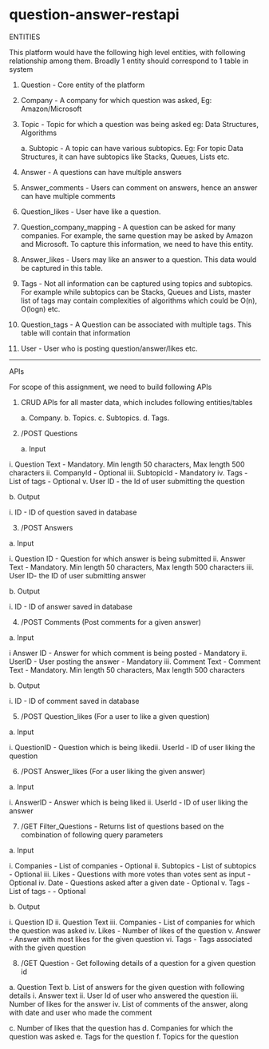 # question-answer-restapi

ENTITIES

This platform would have the following high level entities, with following relationship among
them. Broadly 1 entity should correspond to 1 table in system

1. Question - Core entity of the platform

2. Company - A company for which question was asked, Eg: Amazon/Microsoft

3. Topic - Topic for which a question was being asked eg: Data Structures, Algorithms

   a. Subtopic - A topic can have various subtopics. Eg: For topic Data Structures, it can
have subtopics like Stacks, Queues, Lists etc.

4. Answer - A questions can have multiple answers

5. Answer_comments - Users can comment on answers, hence an answer can have multiple
comments

6. Question_likes - User have like a question.

7. Question_company_mapping - A question can be asked for many companies. For
example, the same question may be asked by Amazon and Microsoft. To capture this
information, we need to have this entity.

8. Answer_likes - Users may like an answer to a question. This data would be captured in
this table.

9. Tags - Not all information can be captured using topics and subtopics. For example while
subtopics can be Stacks, Queues and Lists, master list of tags may contain complexities of
algorithms which could be O(n), O(logn) etc.

10. Question_tags - A Question can be associated with multiple tags. This table will contain
that information

11. User - User who is posting question/answer/likes etc.

-------------------------------------------------------------------------------------------------

APIs

For scope of this assignment, we need to build following APIs

1. CRUD APIs for all master data, which includes following entities/tables

   a. Company.
   b. Topics.
   c. Subtopics.
   d. Tags.

2. /POST Questions

   a. Input
 
i. Question Text - Mandatory. Min length 50 characters, Max length 500
characters
ii. CompanyId - Optional
iii. SubtopicId - Mandatory
iv. Tags - List of tags - Optional
v. User ID - the Id of user submitting the question

b. Output
 
i. ID - ID of question saved in database

3. /POST Answers

a. Input
 
i. Question ID - Question for which answer is being submitted
ii. Answer Text - Mandatory. Min length 50 characters, Max length 500
characters
iii. User ID- the ID of user submitting answer

b. Output
 
i. ID - ID of answer saved in database

4. /POST Comments (Post comments for a given answer)

a. Input
 
i Answer ID - Answer for which comment is being posted - Mandatory
ii. UserID - User posting the answer - Mandatory
iii. Comment Text - Comment Text - Mandatory. Min length 50 characters,
Max length 500 characters

b. Output
 
i. ID - ID of comment saved in database

5. /POST Question_likes (For a user to like a given question)

a. Input

i. QuestionID - Question which is being likedii. UserId - ID of user liking the question
 
6. /POST Answer_likes (For a user liking the given answer)
 
a. Input

i. AnswerID - Answer which is being liked
ii. UserId - ID of user liking the answer

7. /GET Filter_Questions - Returns list of questions based on the combination of following
query parameters

a. Input

i. Companies - List of companies - Optional
ii. Subtopics - List of subtopics - Optional
iii. Likes - Questions with more votes than votes sent as input - Optional
iv. Date - Questions asked after a given date - Optional
v. Tags - List of tags - - Optional

b. Output

i. Question ID
ii. Question Text
iii. Companies - List of companies for which the question was asked
iv. Likes - Number of likes of the question
v. Answer - Answer with most likes for the given question
vi. Tags - Tags associated with the given question

8. /GET Question - Get following details of a question for a given question id

a. Question Text
b. List of answers for the given question with following details
i. Answer text
ii. User Id of user who answered the question
iii. Number of likes for the answer
iv. List of comments of the answer, along with date and user who made the
comment

c. Number of likes that the question has
d. Companies for which the question was asked
e. Tags for the question
f. Topics for the question
